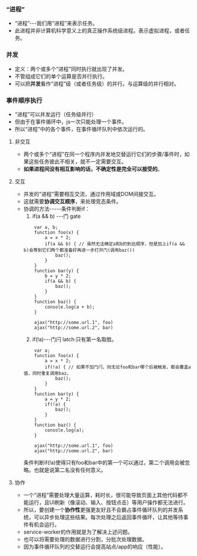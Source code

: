 ### “进程”
* “进程”---我们用“进程”来表示任务。
* 此进程并非计算机科学意义上的真正操作系统级进程。表示虚拟进程，或者任务。

### 并发
* 定义：两个或多个“进程”同时执行就出现了并发。
* 不管组成它们的单个运算是否并行执行。
* 可以把**并发**看作“进程”级（或者任务级）的并行。与运算级的并行相对。

### 事件顺序执行
* “进程”可以并发运行（任务级并行）
* 但由于在事件循环中，js一次只能处理一个事件。
* 所以“进程”中的各个事件，在事件循环队列中依次运行的。
 
1. 非交互
    * 两个或多个“进程”在同一个程序内并发地交替运行它们的步骤/事件时，如果这些任务彼此不相关，就不一定需要交互。
    * **如果进程间没有相互影响的话，不确定性是完全可以接受的**。

2. 交互
    * 并发的“进程”需要相互交流，通过作用域或DOM间接交互。
    * 这就需要**协调交互顺序**，来处理竞态条件。    
    * 协调的方法-----条件判断if：
        1. if(a && b) ---门 gate
        ```
            var a, b;
            function foo(x) {
                a = x * 2;
                if(a && b) { // 虽然无法确定a和b的到达顺序，但是加上if(a && b)会等到它们两个都准备好再进一步打开门(调用baz())
                    baz();
                }
            }
            function bar(y) {
                b = y * 2;
                if(a && b) {
                    baz();
                }
            }
            function baz() {
                console.log(a + b);
            }

            ajax("http://some.url.1", foo)
            ajax("http://some.url.2", bar)
        ```
        2. if(!a)---门闩 latch:只有第一名取胜。
        ```
            var a;
            function foo(x) {
                a = x * 2;
                if(!a) { // 如果不加门闩，则无论foo和bar哪个后被触发，都会覆盖a值，同时重复调用baz。
                    baz();
                }
            }
            function bar(y) {
                a = y * 2;
                if(!a) {
                    baz();
                }
            }
            function baz() {
                console.log(a);
            }

            ajax("http://some.url.1", foo)
            ajax("http://some.url.2", bar)
        ```
        条件判断if(!a)使得只有foo和bar中的第一个可以通过，第二个调用会被忽略。也就是说第二名没有任何意义。

3. 协作
    * 一个“进程”需要处理大量运算，耗时长，很可能导致页面上其他代码都不能运行，且UI刷新（像滚动、输入、按钮点击）等用户操作都无法进行。
    * 所以，要创建一个**协作性**更强更友好且不会霸占事件循环队列的并发系统，可以异步处理这些结果。每次处理之后返回事件循环，让其他等待事件有机会运行。
    * service-worker的作用就是为了解决上述问题。
    * 也可以将需要处理的数据进行分割，分批次处理数据。
    * 因为事件循环队列的交替运行会提高站点/app的响应（性能）。




